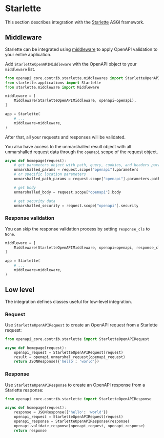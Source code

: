 # Starlette

This section describes integration with the [Starlette](https://www.starlette.io) ASGI framework.

## Middleware

Starlette can be integrated using [middleware](https://www.starlette.io/middleware/) to apply OpenAPI validation to your entire application.

Add `StarletteOpenAPIMiddleware` with the OpenAPI object to your `middleware` list.

``` python hl_lines="1 6"
from openapi_core.contrib.starlette.middlewares import StarletteOpenAPIMiddleware
from starlette.applications import Starlette
from starlette.middleware import Middleware

middleware = [
    Middleware(StarletteOpenAPIMiddleware, openapi=openapi),
]

app = Starlette(
    # ...
    middleware=middleware,
)
```

After that, all your requests and responses will be validated.

You also have access to the unmarshalled result object with all unmarshalled request data through the `openapi` scope of the request object.

``` python
async def homepage(request):
    # get parameters object with path, query, cookies, and headers parameters
    unmarshalled_params = request.scope["openapi"].parameters
    # or specific location parameters
    unmarshalled_path_params = request.scope["openapi"].parameters.path

    # get body
    unmarshalled_body = request.scope["openapi"].body

    # get security data
    unmarshalled_security = request.scope["openapi"].security
```

### Response validation

You can skip the response validation process by setting `response_cls` to `None`.

``` python hl_lines="2"
middleware = [
    Middleware(StarletteOpenAPIMiddleware, openapi=openapi, response_cls=None),
]

app = Starlette(
    # ...
    middleware=middleware,
)
```

## Low level

The integration defines classes useful for low-level integration.

### Request

Use `StarletteOpenAPIRequest` to create an OpenAPI request from a Starlette request:

``` python
from openapi_core.contrib.starlette import StarletteOpenAPIRequest

async def homepage(request):
    openapi_request = StarletteOpenAPIRequest(request)
    result = openapi.unmarshal_request(openapi_request)
    return JSONResponse({'hello': 'world'})
```

### Response

Use `StarletteOpenAPIResponse` to create an OpenAPI response from a Starlette response:

``` python
from openapi_core.contrib.starlette import StarletteOpenAPIResponse

async def homepage(request):
    response = JSONResponse({'hello': 'world'})
    openapi_request = StarletteOpenAPIRequest(request)
    openapi_response = StarletteOpenAPIResponse(response)
    openapi.validate_response(openapi_request, openapi_response)
    return response
```
